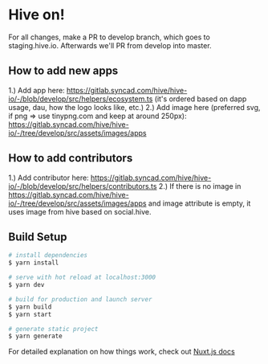 # Hive on!

For all changes, make a PR to develop branch, which goes to staging.hive.io. Afterwards we'll PR from develop into master.

## How to add new apps

1.) Add app here: https://gitlab.syncad.com/hive/hive-io/-/blob/develop/src/helpers/ecosystem.ts (it's ordered based on dapp usage, dau, how the logo looks like, etc.)
2.) Add image here (preferred svg, if png => use tinypng.com and keep at around 250px): https://gitlab.syncad.com/hive/hive-io/-/tree/develop/src/assets/images/apps

## How to add contributors

1.) Add contributor here: https://gitlab.syncad.com/hive/hive-io/-/blob/develop/src/helpers/contributors.ts
2.) If there is no image in https://gitlab.syncad.com/hive/hive-io/-/tree/develop/src/assets/images/apps and image attribute is empty, it uses image from hive based on social.hive.

## Build Setup

```bash
# install dependencies
$ yarn install

# serve with hot reload at localhost:3000
$ yarn dev

# build for production and launch server
$ yarn build
$ yarn start

# generate static project
$ yarn generate
```

For detailed explanation on how things work, check out [Nuxt.js docs](https://nuxtjs.org)
